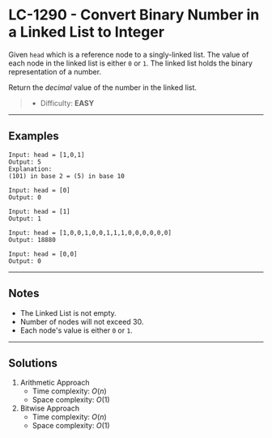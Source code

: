# LC-1290 - Convert Binary Number in a Linked List to Integer

Given `head` which is a reference node to a singly-linked list. The value of each node in the linked list is either `0` or `1`. The linked list holds the binary representation of a number.

Return the *decimal* value of the number in the linked list.

> * Difficulty: **EASY**

---
## Examples

```
Input: head = [1,0,1]
Output: 5
Explanation:
(101) in base 2 = (5) in base 10
```

```
Input: head = [0]
Output: 0
```

```
Input: head = [1]
Output: 1
```

```
Input: head = [1,0,0,1,0,0,1,1,1,0,0,0,0,0,0]
Output: 18880
```

```
Input: head = [0,0]
Output: 0
```

---
## Notes

* The Linked List is not empty.
* Number of nodes will not exceed 30.
* Each node's value is either `0` or `1`.

---
## Solutions

1. Arithmetic Approach
    * Time complexity: $O(n)$
    * Space complexity: $O(1)$
2. Bitwise Approach
    * Time complexity: $O(n)$
    * Space complexity: $O(1)$

